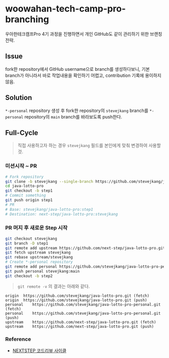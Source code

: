 # woowahan-tech-camp-pro-branching
우아한테크캠프Pro 4기 과정을 진행하면서 개인 GitHub도 같이 관리하기 위한 브랜칭 전략.

## Issue
fork한 repository에서 GitHub username으로 branch를 생성하다보니, 기본 branch가 아니라서 바로 작업내용을 확인하기 어렵고, contribution 기록에 용이하지 않음.

## Solution
`*-personal` repository 생성 후 fork한 repository의 `stevejkang` branch를 `*-personal` repository의 `main` branch를 바라보도록 push한다.

## Full-Cycle
> 직접 사용하고자 하는 경우 `stevejkang` 필드를 본인에게 맞춰 변경하여 사용할 것.

### 미션시작 ~ PR
```bash
# Fork repository
git clone -b stevejkang --single-branch https://github.com/stevejkang/java-lotto-pro.git
cd java-lotto-pro
git checkout -b step1
# Commit something
git push origin step1
# PR
# Base: stevejkang/java-lotto-pro:step1
# Destination: next-step/java-lotto-pro:stevejkang
```

### PR 머지 후 새로운 Step 시작
```bash
git checkout stevejkang
git branch -D step1
git remote add upstream https://github.com/next-step/java-lotto-pro.git # 최초 1회만
git fetch upstream stevejkang
git rebase upstream/stevejkang
# Create *-personal repository
git remote add personal https://github.com/stevejkang/java-lotto-pro-personal.git # 최초 1회만
git push personal stevejkang:main
git checkout -b step2
```

> `git remote -v` 의 결과는 아래와 같다.
```
origin	https://github.com/stevejkang/java-lotto-pro.git (fetch)
origin	https://github.com/stevejkang/java-lotto-pro.git (push)
personal	https://github.com/stevejkang/java-lotto-pro-personal.git (fetch)
personal	https://github.com/stevejkang/java-lotto-pro-personal.git (push)
upstream	https://github.com/next-step/java-lotto-pro.git (fetch)
upstream	https://github.com/next-step/java-lotto-pro.git (push)
```

### Reference
- [NEXTSTEP 코드리뷰 사이클](https://github.com/next-step/nextstep-docs/tree/master/codereview)
